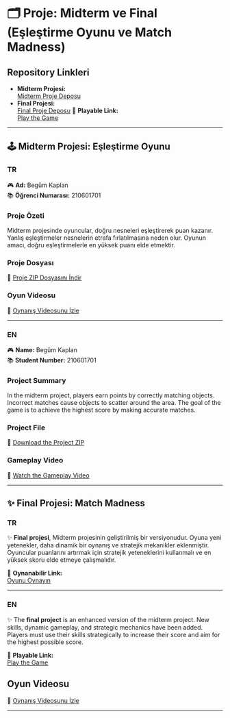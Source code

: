 # 🗂️ Proje: Midterm ve Final (Eşleştirme Oyunu ve Match Madness)

## Repository Linkleri
- **Midterm Projesi:**  
[Midterm Proje Deposu](https://github.com/begumkaplanhub/bakircay-2024-gd---210601701-)  
- **Final Projesi:**  
[Final Proje Deposu](https://github.com/begumkaplanhub/bakircay-2024-gd--210601701--)
🌟 **Playable Link:**  
[Play the Game](https://play.unity.com/en/games/c9a9743a-d6ab-40f5-9a0c-596c73025d98/match-madness)    

---

## 🕹️ Midterm Projesi: Eşleştirme Oyunu

### TR  
🎮 **Ad:** Begüm Kaplan  
📚 **Öğrenci Numarası:** 210601701  

### Proje Özeti  
Midterm projesinde oyuncular, doğru nesneleri eşleştirerek puan kazanır. Yanlış eşleştirmeler nesnelerin etrafa fırlatılmasına neden olur. Oyunun amacı, doğru eşleştirmelerle en yüksek puanı elde etmektir.  

### Proje Dosyası  
📁 [Proje ZIP Dosyasını İndir](https://drive.google.com/file/d/1o0qk8s4LGk_c1S0xqugvAH3_h5ustHMI/view?usp=drive_link)  

### Oyun Videosu  
🎥 [Oynanış Videosunu İzle](https://github.com/user-attachments/assets/7ef6182b-086e-409b-9639-52088286dab4)  

---

### EN  
🎮 **Name:** Begüm Kaplan  
📚 **Student Number:** 210601701  

### Project Summary  
In the midterm project, players earn points by correctly matching objects. Incorrect matches cause objects to scatter around the area. The goal of the game is to achieve the highest score by making accurate matches.  

### Project File  
📁 [Download the Project ZIP](https://drive.google.com/file/d/1o0qk8s4LGk_c1S0xqugvAH3_h5ustHMI/view?usp=drive_link)  

### Gameplay Video  
🎥 [Watch the Gameplay Video](https://github.com/user-attachments/assets/7ef6182b-086e-409b-9639-52088286dab4)  

---

## ✨ Final Projesi: Match Madness

### TR  
✨ **Final projesi**, Midterm projesinin geliştirilmiş bir versiyonudur. Oyuna yeni yetenekler, daha dinamik bir oynanış ve stratejik mekanikler eklenmiştir. Oyuncular puanlarını artırmak için stratejik yeteneklerini kullanmalı ve en yüksek skoru elde etmeye çalışmalıdır.  

🌟 **Oynanabilir Link:**  
[Oyunu Oynayın](https://play.unity.com/en/games/c9a9743a-d6ab-40f5-9a0c-596c73025d98/match-madness)  

---

### EN  
✨ The **final project** is an enhanced version of the midterm project. New skills, dynamic gameplay, and strategic mechanics have been added. Players must use their skills strategically to increase their score and aim for the highest possible score.  

🌟 **Playable Link:**  
[Play the Game](https://play.unity.com/en/games/c9a9743a-d6ab-40f5-9a0c-596c73025d98/match-madness)  


## Oyun Videosu  
🎥 [Oynanış Videosunu İzle](https://drive.google.com/file/d/1BRpSx44Q8M2YPPmI7vi-eAihVPVRYcvy/view?usp=sharing)




---

